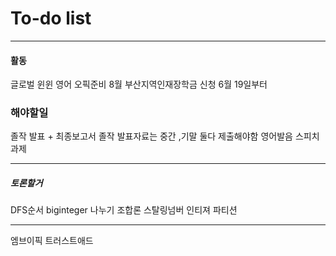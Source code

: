 # To-do list

----------------
#### 활동

글로벌 윈윈
영어 오픽준비 8월
부산지역인재장학금 신청 6월 19일부터

### 해야할일

졸작 발표 + 최종보고서
졸작 발표자료는 중간 ,기말 둘다 제출해야함
영어발음 스피치 과제



-----

##### 토론할거

DFS순서
biginteger 나누기
조합론 스탈링넘버
인티져 파티션


-----

엠브이픽
트러스트애드




